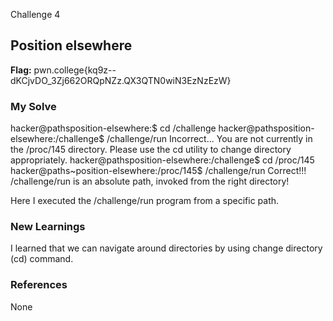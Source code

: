 Challenge 4
## Position elsewhere

**Flag:** pwn.college{kq9z--dKCjvDO_3Zj662ORQpNZz.QX3QTN0wiN3EzNzEzW} 

### My Solve
hacker@pathsposition-elsewhere:$ cd /challenge 
hacker@pathsposition-elsewhere:/challenge$ /challenge/run Incorrect... You are not currently in the /proc/145 directory. Please use the cd utility to change directory appropriately.
hacker@pathsposition-elsewhere:/challenge$ cd /proc/145 
hacker@paths~position-elsewhere:/proc/145$ /challenge/run Correct!!! /challenge/run is an absolute path, invoked from the right directory!

Here I executed the /challenge/run program from a specific path.

### New Learnings
I learned that we can navigate around directories by using change directory (cd) command.

### References
None
